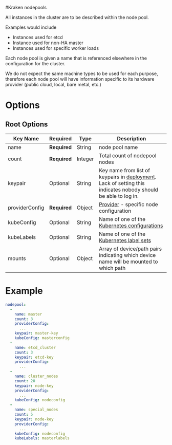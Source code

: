 #Kraken nodepools

All instances in the cluster are to be described within the node pool.

Examples would include

* Instances used for etcd
* Instance used for non-HA master
* Instances used for specific worker loads

Each node pool is given a name that is referenced elsewhere in the configuration for the cluster.

We do not expect the same machine types to be used for each purpose, therefore each node pool will have information specific to its hardware provider (public cloud, local, bare metal, etc.)


# Options
## Root Options
| Key Name | Required | Type | Description|
| --- | --- | --- | --- |
| name | __Required__ | String |node pool name |
| count | __Required__| Integer | Total count of nodepool nodes |
| keypair | Optional | String | Key name from list of keypairs in [deployment](deployment.md). Lack of setting this indicates nobody should be able to log in. |
| providerConfig | __Required__ | Object | [Provider](nodepools/README.md) - specific node configuration |
| kubeConfig | Optional | String | Name of one of the [Kubernetes configurations](kubernetes.md)|
| kubeLabels | Optional | String | Name of one of the [Kubernetes label sets](kubelabels.md)|
| mounts | Optional | Object | Array of device/path pairs indicating which device name will be mounted to which path|

# Example
```yaml
nodepool:
  -
    name: master
    count: 3
    providerConfig:
      ...
    keypair: master-key
    kubeConfig: masterconfig
  -
    name: etcd_cluster
    count: 3
    keypair: etcd-key
    providerConfig:
      ...
  -
    name: cluster_nodes
    count: 20
    keypair: node-key
    providerConfig:
      ...
    kubeConfig: nodeconfig
  -
    name: special_nodes
    count: 5
    keypair: node-key
    providerConfig:
      ...
    kubeConfig: nodeconfig
    kubeLabels: masterlabels
```